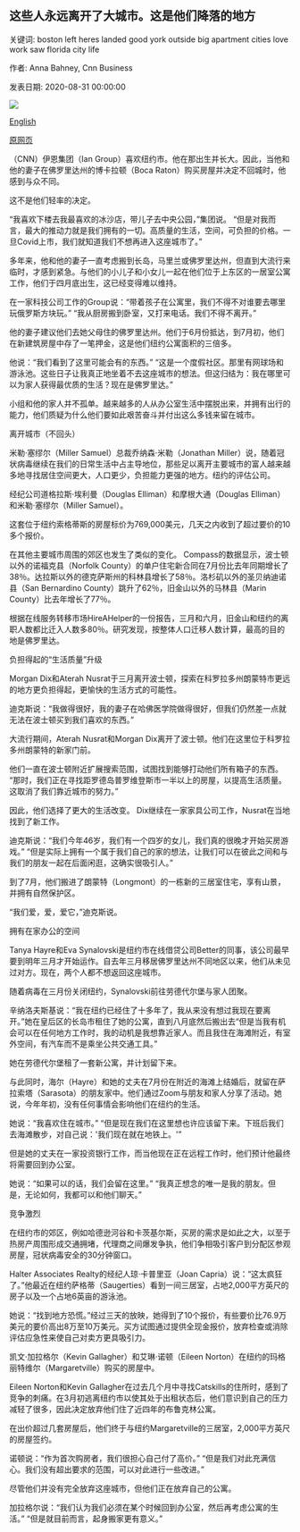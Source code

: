 ## 这些人永远离开了大城市。这是他们降落的地方

关键词: boston left heres landed good york outside big apartment cities love work saw florida city life

作者: Anna Bahney, Cnn Business

发表日期: 2020-08-31 00:00:00

![](https://cdn.cnn.com/cnnnext/dam/assets/200827161033-01-leaving-the-city-buying-elsewhere-super-tease.jpeg)

[English](These%20people%20have%20left%20big%20cities%20for%20good.%20Here%27s%20where%20they%20landed.md)

[原网页](https://edition.cnn.com/2020/08/31/success/leaving-the-city-for-suburbs/index.html)

（CNN）伊恩集团（Ian Group）喜欢纽约市。他在那出生并长大。因此，当他和他的妻子在佛罗里达州的博卡拉顿（Boca Raton）购买房屋并决定不回城时，他感到与众不同。

这不是他们轻率的决定。

“我喜欢下楼去我最喜欢的冰沙店，带儿子去中央公园，”集团说。 “但是对我而言，最大的推动力就是我们拥有的一切。高质量的生活，空间，可负担的价格。一旦Covid上市，我们就知道我们不想再进入这座城市了。”

多年来，他和他的妻子一直考虑搬到长岛，马里兰或佛罗里达州，但直到大流行来临时，才感到紧急。与他们的小儿子和小女儿一起在他们位于上东区的一居室公寓工作，他们于四月底出生，这已经变得难以维持。

在一家科技公司工作的Group说：“带着孩子在公寓里，我们不得不对谁要去哪里玩俄罗斯方块玩。” “我从厨房搬到卧室，又打来电话。我们不得不离开。”

他的妻子建议他们去她父母住的佛罗里达州。他们于6月份抵达，到7月初，他们在新建筑房屋中存了一笔押金，这是他们纽约公寓面积的三倍多。

他说：“我们看到了这里可能会有的东西。” “这是一个度假社区。那里有网球场和游泳池。这些日子让我真正地坐着不去这座城市的想法。但这归结为：我在哪里可以为家人获得最优质的生活？现在是佛罗里达。”

小组和他的家人并不孤单。越来越多的人从办公室生活中摆脱出来，并拥有出行的能力，他们质疑为什么他们要如此艰苦奋斗并付出这么多钱来留在城市。

离开城市（不回头）

米勒·塞缪尔（Miller Samuel）总裁乔纳森·米勒（Jonathan Miller）说，随着冠状病毒继续在我们的日常生活中占主导地位，那些足以离开主要城市的富人越来越多地寻找居住空间更大，人口更少，负担能力更强的地方。纽约的评估公司。

经纪公司道格拉斯·埃利曼（Douglas Elliman）和摩根大通（Douglas Elliman）和米勒·塞缪尔（Miller Samuel）。

这套位于纽约索格蒂斯的房屋标价为769,000美元，几天之内收到了超过要价的10多个报价。

在其他主要城市周围的郊区也发生了类似的变化。 Compass的数据显示，波士顿以外的诺福克县（Norfolk County）的单户住宅新合同在7月份比去年同期增长了38％。达拉斯以外的德克萨斯州的科林县增长了58％。洛杉矶以外的圣贝纳迪诺县（San Bernardino County）跳升了62％，旧金山以外的马林县（Marin County）比去年增长了77％。

根据在线服务转移市场HireAHelper的一份报告，三月和六月，旧金山和纽约的离职人数都比迁入人数多80％。研究发现，按整体人口迁移人数计算，最高的目的地是佛罗里达。

负担得起的“生活质量”升级

Morgan Dix和Aterah Nusrat于三月离开波士顿，探索在科罗拉多州朗蒙特市更远的地方更负担得起，更愉快的生活方式的可能性。

迪克斯说：“我做得很好，我的妻子在哈佛医学院做得很好，但我们仍然差一点就无法在波士顿买到我们喜欢的东西。”

大流行期间，Aterah Nusrat和Morgan Dix离开了波士顿。他们在这里位于科罗拉多州朗蒙特的新家门前。

他们一直在波士顿附近扩展搜索范围，试图找到能够打动他们所有箱子的东西。 “那时，我们正在寻找距罗德岛普罗维登斯市一半以上的房屋，以提高生活质量。这取消了我们靠近城市的努力。”

因此，他们选择了更大的生活改变。 Dix继续在一家家具公司工作，Nusrat在当地找到了新工作。

迪克斯说：“我们今年46岁，我们有一个四岁的女儿，我们真的很晚才开始买房游戏。” “但是实际上拥有一个属于我们自己的家的想法，让我们可以在彼此之间和与我们的朋友一起在后面闲逛，这确实很吸引人。”

到了7月，他们搬进了朗蒙特（Longmont）的一栋新的三居室住宅，享有山景，并拥有自然保护区。

“我们爱，爱，爱它，”迪克斯说。

拥有在家办公的空间

Tanya Hayre和Eva Synalovski是纽约市在线借贷公司Better的同事，该公司最早要到明年三月才开始运作。自去年三月移居佛罗里达州不同地区以来，他们从未见过对方。现在，两个人都不想返回这座城市。

随着病毒在三月份关闭纽约，Synalovski前往劳德代尔堡与家人团聚。

辛纳洛夫斯基说：“我在纽约已经住了十多年了，我从来没有想过我现在要离开。”她在皇后区的长岛市租住了她的公寓，直到八月底然后搬出去“但是当我有机会可以在任何地方工作时，我的动机是我想靠近家人。而且我住在海滩附近，有室外空间，有汽车而不是乘坐公共交通工具。”

她在劳德代尔堡租了一套新公寓，并计划留下来。

与此同时，海尔（Hayre）和她的丈夫在7月份在附近的海滩上结婚后，就留在萨拉索塔（Sarasota）的朋友家中。他们通过Zoom与朋友和家人分享了活动。她说，今年年初，没有任何事情会影响他们在纽约的生活。

她说：“我喜欢住在城市。” “但是现在我们在这里想也许应该留下来。下班后我们去海滩散步，对自己说：'我们现在就在地铁上。'”

但是她的丈夫在一家投资银行工作，而当他现在正在远程工作时，他们预计他最终将需要回到办公室。

她说：“如果可以的话，我们会留在这里。” “我真正想念的唯一是我的朋友。但是，无论如何，我都可以和他们聊天。”

竞争激烈

在纽约市的郊区，例如哈德逊河谷和卡茨基尔斯，买房的需求是如此之大，以至于热房产周围形成交通拥堵，代理商之间爆发争执，他们争相吸引客户到分配区参观房屋，冠状病毒安全的30分钟窗口。

Halter Associates Realty的经纪人琼·卡普里亚（Joan Capria）说：“这太疯狂了。”他最近在纽约萨格蒂（Saugerties）看到一间三居室，占地2,000平方英尺的房子以及一个占地6英亩的游泳池。

她说：“找到地方恐慌。”经过三天的放映，她得到了10个报价，有些要价比76.9万美元的要价高出8万至10万美元。买方试图通过提供全现金报价，放弃检查或消除评估应急性来使自己对卖方更具吸引力。

凯文·加拉格尔（Kevin Gallagher）和艾琳·诺顿（Eileen Norton）在纽约的玛格丽特维尔（Margaretville）购买的房屋中。

Eileen Norton和Kevin Gallagher在过去几个月中寻找Catskills的住所时，感到了竞争的刺痛。在3月初逃离纽约市以使其处于出租状态后，他们意识到自己的压力减轻了很多，因此决定放弃他们住了近四年的布鲁克林公寓。

在出价超过几套房屋后，他们终于与纽约Margaretville的三居室，2,000平方英尺的房屋签约。

诺顿说：“作为首次购房者，我们很担心自己付了高价。” “但是我们对此充满信心。我们没有超出要求的范围，可以对此进行一些改进。”

尽管他们并没有完全放弃这座城市，但他们正在放弃自己的公寓。

加拉格尔说：“我们认为我们必须在某个时候回到办公室，然后再考虑公寓的生活。” “但是就目前而言，起身搬家更有意义。”